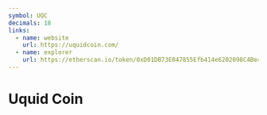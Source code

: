 ```yaml
---
symbol: UQC
decimals: 18
links:
  - name: website
    url: https://uquidcoin.com/
  - name: explorer
    url: https://etherscan.io/token/0xD01DB73E047855Efb414e6202098C4Be4Cd2423B
---
```


# Uquid Coin
